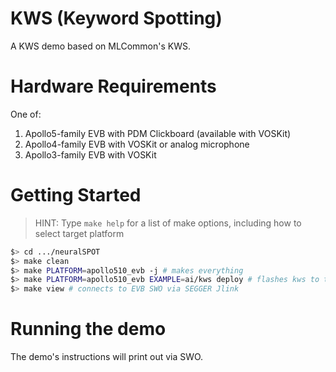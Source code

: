 # KWS (Keyword Spotting)
A KWS demo based on MLCommon's KWS.

# Hardware Requirements
One of:
1. Apollo5-family EVB with PDM Clickboard (available with VOSKit)
2. Apollo4-family EVB with VOSKit or analog microphone
3. Apollo3-family EVB with VOSKit

# Getting Started
> HINT: Type `make help` for a list of make options, including how to select target platform

```bash
$> cd .../neuralSPOT
$> make clean
$> make PLATFORM=apollo510_evb -j # makes everything
$> make PLATFORM=apollo510_evb EXAMPLE=ai/kws deploy # flashes kws to the target EVB
$> make view # connects to EVB SWO via SEGGER Jlink
```

# Running the demo
The demo's instructions will print out via SWO.